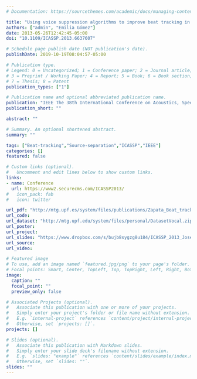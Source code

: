 ```yaml
---
# Documentation: https://sourcethemes.com/academic/docs/managing-content/

title: "Using voice suppression algorithms to improve beat tracking in the presence of highly predominant vocals"
authors: ["admin", "Emilia Gómez"]
date: 2013-05-26T12:42:45-05:00
doi: "10.1109/ICASSP.2013.6637607"

# Schedule page publish date (NOT publication's date).
publishDate: 2019-10-19T08:04:57-05:00

# Publication type.
# Legend: 0 = Uncategorized; 1 = Conference paper; 2 = Journal article;
# 3 = Preprint / Working Paper; 4 = Report; 5 = Book; 6 = Book section;
# 7 = Thesis; 8 = Patent
publication_types: ["1"]

# Publication name and optional abbreviated publication name.
publication: "IEEE The 38th International Conference on Acoustics, Speech, and Signal Processing , ICASSP 2013, P. 51-55 , Vancouver, Canada"
publication_short: ""

abstract: ""

# Summary. An optional shortened abstract.
summary: ""

tags: ["Beat-tracking","Source-separation","ICASSP","IEEE"]
categories: []
featured: false

# Custom links (optional).
#   Uncomment and edit lines below to show custom links.
links:
- name: Conference
  url: https://www2.securecms.com/ICASSP2013/
#   icon_pack: fab
#   icon: twitter

url_pdf: "http://mtg.upf.es/system/files/publications/Zapata_Beat_tracking_Voice_Supression_ICASSP2013.pdf"
url_code:
url_dataset: "http://mtg.upf.edu/system/files/personal/DatasetVocal.zip"
url_poster:
url_project:
url_slides: "https://www.dropbox.com/s/bujb8sygzg8u184/ICASSP_2013_JoseRZapata.pdf?dl=0"
url_source:
url_video:

# Featured image
# To use, add an image named `featured.jpg/png` to your page's folder. 
# Focal points: Smart, Center, TopLeft, Top, TopRight, Left, Right, BottomLeft, Bottom, BottomRight.
image:
  caption: ""
  focal_point: ""
  preview_only: false

# Associated Projects (optional).
#   Associate this publication with one or more of your projects.
#   Simply enter your project's folder or file name without extension.
#   E.g. `internal-project` references `content/project/internal-project/index.md`.
#   Otherwise, set `projects: []`.
projects: []

# Slides (optional).
#   Associate this publication with Markdown slides.
#   Simply enter your slide deck's filename without extension.
#   E.g. `slides: "example"` references `content/slides/example/index.md`.
#   Otherwise, set `slides: ""`.
slides: ""
---
```

